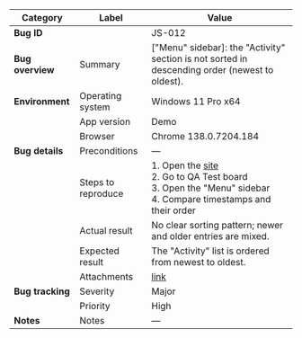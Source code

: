 | **Category** | **Label** | **Value** |
|---|---|---|
| **Bug ID** |  | JS-012 |
| **Bug overview** | Summary | ["Menu" sidebar]: the "Activity" section is not sorted in descending order (newest to oldest). |
| **Environment** | Operating system | Windows 11 Pro x64 |
|  | App version | Demo |
|  | Browser | Chrome 138.0.7204.184 |
| **Bug details** | Preconditions | — |
|  | Steps to reproduce | 1. Open the [site](https://mate-academy-images.s3.eu-central-1.amazonaws.com/c8907025538486ce4c46981003fc83bc_da130fe234.png)<br>2. Go to QA Test board<br>3. Open the "Menu" sidebar<br>4. Compare timestamps and their order |
|  | Actual result | No clear sorting pattern; newer and older entries are mixed. |
|  | Expected result | The "Activity" list is ordered from newest to oldest. |
|  | Attachments | [link](https://github.com/Roksolana-K/qa-portfolio/blob/main/bugs-from-screenshot/attachments/JS-012.png) |
| **Bug tracking** | Severity | Major |
|  | Priority | High |
| **Notes** | Notes | — |

